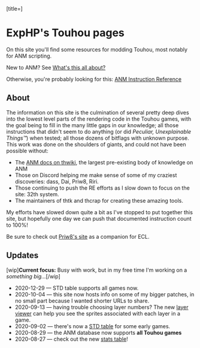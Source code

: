 [title=]
# ExpHP's Touhou pages

On this site you'll find some resources for modding Touhou, most notably for ANM scripting.

New to ANM?  See [What's this all about?](#/anm/concepts&a=why-anm)

Otherwise, you're probably looking for this: [ANM Instruction Reference](#anm/ins)

## About

The information on this site is the culmination of several pretty deep dives into the lowest level parts of the rendering code in the Touhou games, with the goal being to fill in the many little gaps in our knowledge; all those instructions that didn't seem to do anything (or did *Peculiar, Unexplainable Things™*) when tested; all those dozens of bitflags with unknown purpose.  This work was done on the shoulders of giants, and could not have been possible without:

* The [ANM docs on thwiki](https://thwiki.cc/脚本对照表/ANM), the largest pre-existing body of knowledge on ANM
* Those on Discord helping me make sense of some of my craziest discoveries: dass, Dai, Priw8, Riri.
* Those continuing to push the RE efforts as I slow down to focus on the site: 32th system.
* The maintainers of thtk and thcrap for creating these amazing tools.

My efforts have slowed down quite a bit as I've stopped to put together this site, but hopefully one day we can push that documented instruction count to 100%!

Be sure to check out [Priw8's site](https://priw8.github.io) as a companion for ECL.

## Updates

[wip]**Current focus:** Busy with work, but in my free time I'm working on a _something big..._[/wip]

* 2020-12-29 &mdash; STD table supports all games now.
* 2020-10-04 &mdash; this site now hosts info on some of my bigger patches, in no small part because I wanted shorter URLs to share.
* 2020-09-13 &mdash; having trouble choosing layer numbers?  The new [layer viewer](#anm/layer-viewer) can help you see the sprites associated with each layer in a game.
* 2020-09-02 &mdash; there's now a [STD table](#std/ins&g=06) for some early games.
* 2020-08-29 &mdash; the ANM database now supports **all Touhou games**
* 2020-08-27 &mdash; check out the new [stats table](#anm/stats)!
